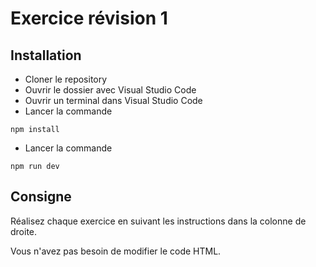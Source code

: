 # Exercice révision 1

## Installation

- Cloner le repository
- Ouvrir le dossier avec Visual Studio Code
- Ouvrir un terminal dans Visual Studio Code
- Lancer la commande

```
npm install
```

- Lancer la commande

```
npm run dev
```

## Consigne

Réalisez chaque exercice en suivant les instructions dans la colonne de droite.

Vous n'avez pas besoin de modifier le code HTML.
